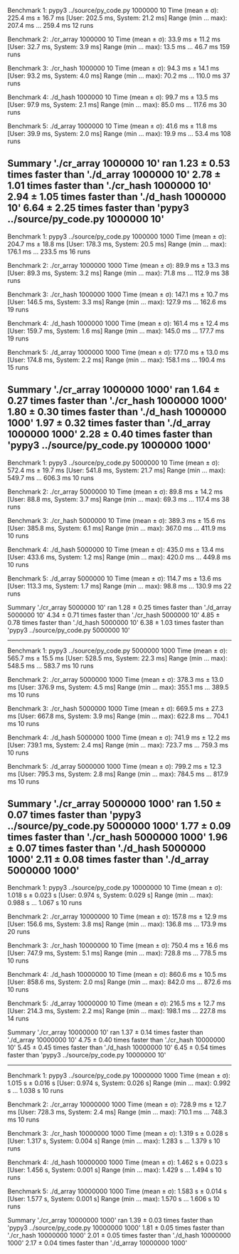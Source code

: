 Benchmark 1: pypy3 ../source/py_code.py 1000000 10
  Time (mean ± σ):     225.4 ms ±  16.7 ms    [User: 202.5 ms, System: 21.2 ms]
  Range (min … max):   207.4 ms … 259.4 ms    12 runs
 
Benchmark 2: ./cr_array 1000000 10
  Time (mean ± σ):      33.9 ms ±  11.2 ms    [User: 32.7 ms, System: 3.9 ms]
  Range (min … max):    13.5 ms …  46.7 ms    159 runs
 
Benchmark 3: ./cr_hash 1000000 10
  Time (mean ± σ):      94.3 ms ±  14.1 ms    [User: 93.2 ms, System: 4.0 ms]
  Range (min … max):    70.2 ms … 110.0 ms    37 runs
 
Benchmark 4: ./d_hash 1000000 10
  Time (mean ± σ):      99.7 ms ±  13.5 ms    [User: 97.9 ms, System: 2.1 ms]
  Range (min … max):    85.0 ms … 117.6 ms    30 runs
 
Benchmark 5: ./d_array 1000000 10
  Time (mean ± σ):      41.6 ms ±  11.8 ms    [User: 39.9 ms, System: 2.0 ms]
  Range (min … max):    19.9 ms …  53.4 ms    108 runs
 
Summary
  './cr_array 1000000 10' ran
    1.23 ± 0.53 times faster than './d_array 1000000 10'
    2.78 ± 1.01 times faster than './cr_hash 1000000 10'
    2.94 ± 1.05 times faster than './d_hash 1000000 10'
    6.64 ± 2.25 times faster than 'pypy3 ../source/py_code.py 1000000 10'
---
Benchmark 1: pypy3 ../source/py_code.py 1000000 1000
  Time (mean ± σ):     204.7 ms ±  18.8 ms    [User: 178.3 ms, System: 20.5 ms]
  Range (min … max):   176.1 ms … 233.5 ms    16 runs
 
Benchmark 2: ./cr_array 1000000 1000
  Time (mean ± σ):      89.9 ms ±  13.3 ms    [User: 89.3 ms, System: 3.2 ms]
  Range (min … max):    71.8 ms … 112.9 ms    38 runs
 
Benchmark 3: ./cr_hash 1000000 1000
  Time (mean ± σ):     147.1 ms ±  10.7 ms    [User: 146.5 ms, System: 3.3 ms]
  Range (min … max):   127.9 ms … 162.6 ms    19 runs
 
Benchmark 4: ./d_hash 1000000 1000
  Time (mean ± σ):     161.4 ms ±  12.4 ms    [User: 159.7 ms, System: 1.6 ms]
  Range (min … max):   145.0 ms … 177.7 ms    19 runs
 
Benchmark 5: ./d_array 1000000 1000
  Time (mean ± σ):     177.0 ms ±  13.0 ms    [User: 174.8 ms, System: 2.2 ms]
  Range (min … max):   158.1 ms … 190.4 ms    15 runs
 
Summary
  './cr_array 1000000 1000' ran
    1.64 ± 0.27 times faster than './cr_hash 1000000 1000'
    1.80 ± 0.30 times faster than './d_hash 1000000 1000'
    1.97 ± 0.32 times faster than './d_array 1000000 1000'
    2.28 ± 0.40 times faster than 'pypy3 ../source/py_code.py 1000000 1000'
---
Benchmark 1: pypy3 ../source/py_code.py 5000000 10
  Time (mean ± σ):     572.4 ms ±  19.7 ms    [User: 541.8 ms, System: 21.7 ms]
  Range (min … max):   549.7 ms … 606.3 ms    10 runs
 
Benchmark 2: ./cr_array 5000000 10
  Time (mean ± σ):      89.8 ms ±  14.2 ms    [User: 88.8 ms, System: 3.7 ms]
  Range (min … max):    69.3 ms … 117.4 ms    38 runs
 
Benchmark 3: ./cr_hash 5000000 10
  Time (mean ± σ):     389.3 ms ±  15.6 ms    [User: 385.8 ms, System: 6.1 ms]
  Range (min … max):   367.0 ms … 411.9 ms    10 runs
 
Benchmark 4: ./d_hash 5000000 10
  Time (mean ± σ):     435.0 ms ±  13.4 ms    [User: 433.6 ms, System: 1.2 ms]
  Range (min … max):   420.0 ms … 449.8 ms    10 runs
 
Benchmark 5: ./d_array 5000000 10
  Time (mean ± σ):     114.7 ms ±  13.6 ms    [User: 113.3 ms, System: 1.7 ms]
  Range (min … max):    98.8 ms … 130.9 ms    22 runs
 
Summary
  './cr_array 5000000 10' ran
    1.28 ± 0.25 times faster than './d_array 5000000 10'
    4.34 ± 0.71 times faster than './cr_hash 5000000 10'
    4.85 ± 0.78 times faster than './d_hash 5000000 10'
    6.38 ± 1.03 times faster than 'pypy3 ../source/py_code.py 5000000 10'

---
Benchmark 1: pypy3 ../source/py_code.py 5000000 1000
  Time (mean ± σ):     565.7 ms ±  15.5 ms    [User: 528.5 ms, System: 22.3 ms]
  Range (min … max):   548.5 ms … 583.7 ms    10 runs
 
Benchmark 2: ./cr_array 5000000 1000
  Time (mean ± σ):     378.3 ms ±  13.0 ms    [User: 376.9 ms, System: 4.5 ms]
  Range (min … max):   355.1 ms … 389.5 ms    10 runs
 
Benchmark 3: ./cr_hash 5000000 1000
  Time (mean ± σ):     669.5 ms ±  27.3 ms    [User: 667.8 ms, System: 3.9 ms]
  Range (min … max):   622.8 ms … 704.1 ms    10 runs
 
Benchmark 4: ./d_hash 5000000 1000
  Time (mean ± σ):     741.9 ms ±  12.2 ms    [User: 739.1 ms, System: 2.4 ms]
  Range (min … max):   723.7 ms … 759.3 ms    10 runs
 
Benchmark 5: ./d_array 5000000 1000
  Time (mean ± σ):     799.2 ms ±  12.3 ms    [User: 795.3 ms, System: 2.8 ms]
  Range (min … max):   784.5 ms … 817.9 ms    10 runs
 
Summary
  './cr_array 5000000 1000' ran
    1.50 ± 0.07 times faster than 'pypy3 ../source/py_code.py 5000000 1000'
    1.77 ± 0.09 times faster than './cr_hash 5000000 1000'
    1.96 ± 0.07 times faster than './d_hash 5000000 1000'
    2.11 ± 0.08 times faster than './d_array 5000000 1000'
---
Benchmark 1: pypy3 ../source/py_code.py 10000000 10
  Time (mean ± σ):      1.018 s ±  0.023 s    [User: 0.974 s, System: 0.029 s]
  Range (min … max):    0.988 s …  1.067 s    10 runs
 
Benchmark 2: ./cr_array 10000000 10
  Time (mean ± σ):     157.8 ms ±  12.9 ms    [User: 156.6 ms, System: 3.8 ms]
  Range (min … max):   136.8 ms … 173.9 ms    20 runs
 
Benchmark 3: ./cr_hash 10000000 10
  Time (mean ± σ):     750.4 ms ±  16.6 ms    [User: 747.9 ms, System: 5.1 ms]
  Range (min … max):   728.8 ms … 778.5 ms    10 runs
 
Benchmark 4: ./d_hash 10000000 10
  Time (mean ± σ):     860.6 ms ±  10.5 ms    [User: 858.6 ms, System: 2.0 ms]
  Range (min … max):   842.0 ms … 872.6 ms    10 runs
 
Benchmark 5: ./d_array 10000000 10
  Time (mean ± σ):     216.5 ms ±  12.7 ms    [User: 214.3 ms, System: 2.2 ms]
  Range (min … max):   198.1 ms … 227.8 ms    14 runs
 
Summary
  './cr_array 10000000 10' ran
    1.37 ± 0.14 times faster than './d_array 10000000 10'
    4.75 ± 0.40 times faster than './cr_hash 10000000 10'
    5.45 ± 0.45 times faster than './d_hash 10000000 10'
    6.45 ± 0.54 times faster than 'pypy3 ../source/py_code.py 10000000 10'

---
Benchmark 1: pypy3 ../source/py_code.py 10000000 1000
  Time (mean ± σ):      1.015 s ±  0.016 s    [User: 0.974 s, System: 0.026 s]
  Range (min … max):    0.992 s …  1.038 s    10 runs
 
Benchmark 2: ./cr_array 10000000 1000
  Time (mean ± σ):     728.9 ms ±  12.7 ms    [User: 728.3 ms, System: 2.4 ms]
  Range (min … max):   710.1 ms … 748.3 ms    10 runs
 
Benchmark 3: ./cr_hash 10000000 1000
  Time (mean ± σ):      1.319 s ±  0.028 s    [User: 1.317 s, System: 0.004 s]
  Range (min … max):    1.283 s …  1.379 s    10 runs
 
Benchmark 4: ./d_hash 10000000 1000
  Time (mean ± σ):      1.462 s ±  0.023 s    [User: 1.456 s, System: 0.001 s]
  Range (min … max):    1.429 s …  1.494 s    10 runs
 
Benchmark 5: ./d_array 10000000 1000
  Time (mean ± σ):      1.583 s ±  0.014 s    [User: 1.577 s, System: 0.001 s]
  Range (min … max):    1.570 s …  1.606 s    10 runs
 
Summary
  './cr_array 10000000 1000' ran
    1.39 ± 0.03 times faster than 'pypy3 ../source/py_code.py 10000000 1000'
    1.81 ± 0.05 times faster than './cr_hash 10000000 1000'
    2.01 ± 0.05 times faster than './d_hash 10000000 1000'
    2.17 ± 0.04 times faster than './d_array 10000000 1000'

